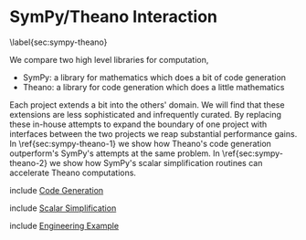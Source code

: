 
SymPy/Theano Interaction
========================

\label{sec:sympy-theano}

We compare two high level libraries for computation,

*   SymPy:  a library for mathematics which does a bit of code generation
*   Theano: a library for code generation which does a little mathematics

Each project extends a bit into the others' domain.  We will find that these extensions are less sophisticated and infrequently curated.  By replacing these in-house attempts to expand the boundary of one project with interfaces between the two projects we reap substantial performance gains.  In \ref{sec:sympy-theano-1} we show how Theano's code generation outperform's SymPy's attempts at the same problem.  In \ref{sec:sympy-theano-2} we show how SymPy's scalar simplification routines can accelerate Theano computations.  

include [Code Generation](sympy-theano-1.md)

include [Scalar Simplification](sympy-theano-2.md)

include [Engineering Example](sympy-theano-3.md)
